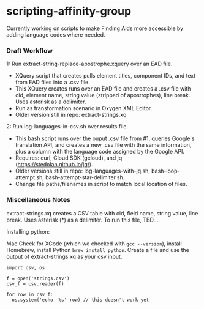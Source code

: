 # scripting-affinity-group
Currently working on scripts to make Finding Aids more accessible by adding language codes where needed.

### Draft Workflow

1: Run extract-string-replace-apostrophe.xquery over an EAD file.
* XQuery script that creates pulls element titles, component IDs, and text from EAD files into a .csv file.
* This XQuery creates runs over an EAD file and creates a .csv file with cid, element name, string value (stripped of apostrophes), line break. Uses asterisk as a delimiter.
* Run as transformation scenario in Oxygen XML Editor.
* Older version still in repo: extract-strings.xq

2: Run log-languages-in-csv.sh over results file.
* This bash script runs over the ouput .csv file from #1, queries Google's translation API, and creates a new .csv file with the same information, plus a column with the language code assigned by the Google API.
* Requires: curl, Cloud SDK (gcloud), and jq (https://stedolan.github.io/jq/).
* Older versions still in repo: log-languages-with-jq.sh, bash-loop-attempt.sh, bash-attempt-star-delimiter.sh.
* Change file paths/filenames in script to match local location of files.

### Miscellaneous Notes

extract-strings.xq creates a CSV table with cid, field name, string value, line break. Uses asterisk (*) as a delimiter. To run this file, TBD...

Installing python:
 
Mac
Check for XCode (which we checked with `gcc --version`), install Homebrew, install Python `brew install python`. Create a file and use the output of extract-strings.xq as your csv input.

```
import csv, os

f = open('strings.csv')
csv_f = csv.reader(f)

for row in csv_f:
  os.system('echo -%s' row) // this doesn't work yet
```
